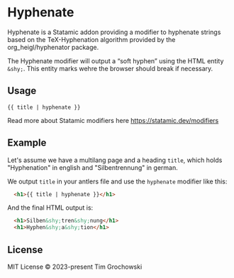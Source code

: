 # Hyphenate
Hyphenate is a Statamic addon providing a modifier to hyphenate strings based on the TeX-Hyphenation algorithm provided by the org_heigl/hyphenator package.

The Hyphenate modifier will output a “soft hyphen” using the HTML entity `&shy;`. This entity marks wehre the browser should break if necessary.

## Usage

```
{{ title | hyphenate }}
```

Read more about Statamic modifiers here https://statamic.dev/modifiers


## Example
Let's assume we have a multilang page and a heading `title`, which holds "Hyphenation" in english and "Silbentrennung" in german.

We output `title` in your antlers file and use the `hyphenate` modifier like this:

```html
  <h1>{{ title | hyphenate }}</h1>
```

And the final HTML output is:
```html
  <h1>Silben&shy;tren&shy;nung</h1>
  <h1>Hyphen&shy;a&shy;tion</h1>
```

## License
MIT License © 2023-present Tim Grochowski
